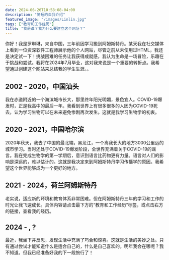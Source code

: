 ```yaml
---
date: 2024-06-26T10:58:08-04:00
description: "简短的自我介绍"
featured_image: "/images/Linlin.jpg"
tags: ["教育和工作经历"]
title: "我是谁？我为什么要建立这个网址？"
---
```

你好！我是罗琳琳，来自中国，三年前因学习搬到阿姆斯特丹。某天我在社交媒体上看到一位资深软件工程师展示他的个人网站，尽管之前从未使用过HTML，我还是决定试一下！挑战困难的任务让我获得成就感，我认为生命是一场冒险，乐趣在于挑战和尝试。我将在2024年7月毕业，这对我来说是一个重要的转折点。我希望通过创建这个网站来总结我的学生生涯。。
<!--more--> 
## 2002 - 2020，中国汕头

我在赤道附近的一个海滨城市长大，那里终年阳光明媚，景色宜人。COVID-19爆发时，正是我高中的最后一年。我看到世界上有很多很多的人因为COVID-19死去，认为学习生物可以在未来避免惨剧再次发生。这就是我学习生物学的初衷。

## 2020 - 2021，中国哈尔滨

2020年秋天，我去了中国的最北端，黑龙江，一个离我长大的地方3000公里远的城市学习。当时还处于COVID-19爆发阶段，全世界充满着关于COVID-19的谣言。我在完成生物学的第一学期后，意识到语言比药物更有力量。语言对人们的影响是深远的，难以估计的。这就是我决定来到阿姆斯特丹学习传播学的原因。我希望这个世界能够成为一个更好的地方。

## 2021 - 2024，荷兰阿姆斯特丹

老实说，适应新的环境和教育体系非常困难。但在阿姆斯特丹三年的学习和工作的时光让我飞速成长。具体内容请点击最下方的“教育和工作经历”标签，或点击右方的链接，查看我的经历。

## 2024 - , ?

最近，我坐下并反思，发现生活中充满了巧合和惊喜。这就是生活的美妙之处。只有通过尝试才能知道什么是适合自己的，什么是自己喜欢的。明年我会在哪呢？我不知道。但我已经准备好我的下一段旅行了！

